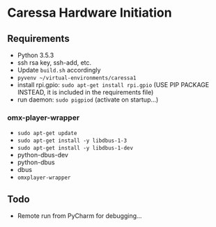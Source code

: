 # Caressa Hardware Initiation

## Requirements

* Python 3.5.3
* ssh rsa key, ssh-add, etc.
* Update `build.sh` accordingly
* `pyvenv ~/virtual-environments/caressa1`
* install rpi.gpio: `sudo apt-get install rpi.gpio` (USE PIP PACKAGE INSTEAD, it is included in the requirements file)
* run daemon: `sudo pigpiod` (activate on startup...)

### omx-player-wrapper
* `sudo apt-get update` 
* `sudo apt-get install -y libdbus-1-3`
* `sudo apt-get install -y libdbus-1-dev`
* python-dbus-dev
* python-dbus
* dbus
* `omxplayer-wrapper`

## Todo

* Remote run from PyCharm for debugging...


